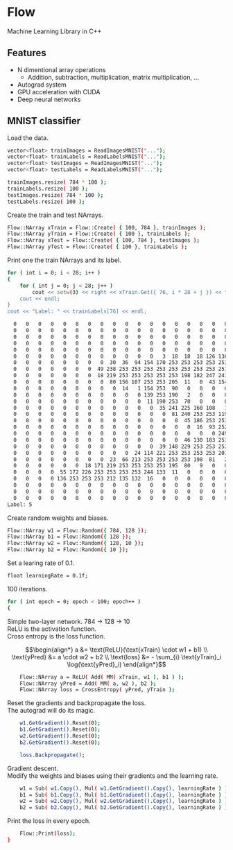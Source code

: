 # Flow
Machine Learning Library in C++
## Features
- N dimentional array operations
  - Addition, subtraction, multiplication, matrix multiplication, ...
- Autograd system
- GPU acceleration with CUDA
- Deep neural networks
## MNIST classifier
Load the data.
```bash
vector<float> trainImages = ReadImagesMNIST("...");
vector<float> trainLabels = ReadLabelsMNIST("...");
vector<float> testImages = ReadImagesMNIST("...");
vector<float> testLabels = ReadLabelsMNIST("...");

trainImages.resize( 784 * 100 );
trainLabels.resize( 100 );
testImages.resize( 784 * 100 );
testLabels.resize( 100 );
```
Create the train and test NArrays.
```bash
Flow::NArray xTrain = Flow::Create( { 100, 784 }, trainImages );
Flow::NArray yTrain = Flow::Create( { 100 }, trainLabels );
Flow::NArray xTest = Flow::Create( { 100, 784 }, testImages );
Flow::NArray yTest = Flow::Create( { 100 }, trainLabels );
```
Print one the train NArrays and its label.
```bash
for ( int i = 0; i < 28; i++ )
{
    for ( int j = 0; j < 28; j++ )
        cout << setw(3) << right << xTrain.Get({ 76, i * 28 + j }) << " ";
    cout << endl;
}
cout << "Label: " << trainLabels[76] << endl;
```
```bash
  0   0   0   0   0   0   0   0   0   0   0   0   0   0   0   0   0   0   0   0   0   0   0   0   0   0   0   0 
  0   0   0   0   0   0   0   0   0   0   0   0   0   0   0   0   0   0   0   0   0   0   0   0   0   0   0   0 
  0   0   0   0   0   0   0   0   0   0   0   0   0   0   0   0   0   0   0   0   0   0   0   0   0   0   0   0 
  0   0   0   0   0   0   0   0   0   0   0   0   0   0   0   0   0   0   0   0   0   0   0   0   0   0   0   0 
  0   0   0   0   0   0   0   0   0   0   0   0   0   0   0   0   0   0   0   0   0   0   0   0   0   0   0   0 
  0   0   0   0   0   0   0   0   0   0   0   0   3  18  18  18 126 136 175  26 166 255 247 127   0   0   0   0 
  0   0   0   0   0   0   0   0  30  36  94 154 170 253 253 253 253 253 225 172 253 242 195  64   0   0   0   0 
  0   0   0   0   0   0   0  49 238 253 253 253 253 253 253 253 253 251  93  82  82  56  39   0   0   0   0   0 
  0   0   0   0   0   0   0  18 219 253 253 253 253 253 198 182 247 241   0   0   0   0   0   0   0   0   0   0 
  0   0   0   0   0   0   0   0  80 156 107 253 253 205  11   0  43 154   0   0   0   0   0   0   0   0   0   0 
  0   0   0   0   0   0   0   0   0  14   1 154 253  90   0   0   0   0   0   0   0   0   0   0   0   0   0   0 
  0   0   0   0   0   0   0   0   0   0   0 139 253 190   2   0   0   0   0   0   0   0   0   0   0   0   0   0 
  0   0   0   0   0   0   0   0   0   0   0  11 190 253  70   0   0   0   0   0   0   0   0   0   0   0   0   0 
  0   0   0   0   0   0   0   0   0   0   0   0  35 241 225 160 108   1   0   0   0   0   0   0   0   0   0   0 
  0   0   0   0   0   0   0   0   0   0   0   0   0  81 240 253 253 119  25   0   0   0   0   0   0   0   0   0 
  0   0   0   0   0   0   0   0   0   0   0   0   0   0  45 186 253 253 150  27   0   0   0   0   0   0   0   0 
  0   0   0   0   0   0   0   0   0   0   0   0   0   0   0  16  93 252 253 187   0   0   0   0   0   0   0   0 
  0   0   0   0   0   0   0   0   0   0   0   0   0   0   0   0   0 249 253 249  64   0   0   0   0   0   0   0 
  0   0   0   0   0   0   0   0   0   0   0   0   0   0  46 130 183 253 253 207   2   0   0   0   0   0   0   0 
  0   0   0   0   0   0   0   0   0   0   0   0  39 148 229 253 253 253 250 182   0   0   0   0   0   0   0   0 
  0   0   0   0   0   0   0   0   0   0  24 114 221 253 253 253 253 201  78   0   0   0   0   0   0   0   0   0 
  0   0   0   0   0   0   0   0  23  66 213 253 253 253 253 198  81   2   0   0   0   0   0   0   0   0   0   0 
  0   0   0   0   0   0  18 171 219 253 253 253 253 195  80   9   0   0   0   0   0   0   0   0   0   0   0   0 
  0   0   0   0  55 172 226 253 253 253 253 244 133  11   0   0   0   0   0   0   0   0   0   0   0   0   0   0 
  0   0   0   0 136 253 253 253 212 135 132  16   0   0   0   0   0   0   0   0   0   0   0   0   0   0   0   0 
  0   0   0   0   0   0   0   0   0   0   0   0   0   0   0   0   0   0   0   0   0   0   0   0   0   0   0   0 
  0   0   0   0   0   0   0   0   0   0   0   0   0   0   0   0   0   0   0   0   0   0   0   0   0   0   0   0 
  0   0   0   0   0   0   0   0   0   0   0   0   0   0   0   0   0   0   0   0   0   0   0   0   0   0   0   0
Label: 5
```
Create random weights and biases.
```bash
Flow::NArray w1 = Flow::Random({ 784, 128 });
Flow::NArray b1 = Flow::Random({ 128 });
Flow::NArray w2 = Flow::Random({ 128, 10 });
Flow::NArray b2 = Flow::Random({ 10 });
```
Set a learing rate of 0.1.
```bash
float learningRate = 0.1f;
```
100 iterations.
```bash
for ( int epoch = 0; epoch < 100; epoch++ )
{
```
Simple two-layer network. 784 -> 128 -> 10<br>
ReLU is the activation function.<br>
Cross entropy is the loss function.
```math
\begin{align*}
a &= \text{ReLU}(\text{xTrain} \cdot w1 + b1) \\
\text{yPred} &= a \cdot w2 + b2 \\
\text{loss} &= - \sum_{i} \text{yTrain}_i \log(\text{yPred}_i)
\end{align*}
```
```bash
    Flow::NArray a = ReLU( Add( MM( xTrain, w1 ), b1 ) );
    Flow::NArray yPred = Add( MM( a, w2 ), b2 );
    Flow::NArray loss = CrossEntropy( yPred, yTrain );
```
Reset the gradients and backpropagate the loss.<br>
The autograd will do its magic.
```bash
    w1.GetGradient().Reset(0);
    b1.GetGradient().Reset(0);
    w2.GetGradient().Reset(0);
    b2.GetGradient().Reset(0);

    loss.Backpropagate();
```
Gradient descent.<br>
Modify the weights and biases using their gradients and the learning rate.
```bash
    w1 = Sub( w1.Copy(), Mul( w1.GetGradient().Copy(), learningRate ) );
    b1 = Sub( b1.Copy(), Mul( b1.GetGradient().Copy(), learningRate ) );
    w2 = Sub( w2.Copy(), Mul( w2.GetGradient().Copy(), learningRate ) );
    b2 = Sub( b2.Copy(), Mul( b2.GetGradient().Copy(), learningRate ) );
```
Print the loss in every epoch.
```bash
    Flow::Print(loss);
}
```